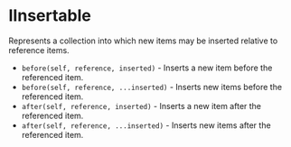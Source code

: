 # IInsertable

Represents a collection into which new items may be inserted relative to reference items.

* `before(self, reference, inserted)` - Inserts a new item before the referenced item.
* `before(self, reference, ...inserted)` - Inserts new items before the referenced item.
* `after(self, reference, inserted)` - Inserts a new item after the referenced item.
* `after(self, reference, ...inserted)` - Inserts new items after the referenced item.
